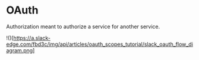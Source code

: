 # OAuth

Authorization meant to authorize a service for another service.

!()[https://a.slack-edge.com/fbd3c/img/api/articles/oauth_scopes_tutorial/slack_oauth_flow_diagram.png]

